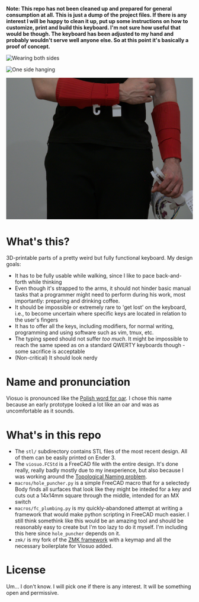 **Note: This repo has not been cleaned up and prepared for general consumption
at all. This is just a dump of the project files. If there is any
interest I will be happy to clean it up, put up some instructions on how to
customize, print and build this keyboard. I'm not sure how useful that would be
though. The keyboard has been adjusted to my hand and probably
wouldn't serve well anyone else. So at this point it's basically a proof of
concept.**

![Wearing both sides](img/20220321_0020.png?raw=true "Wearing both sides")

![One side hanging](img/20220321_0021.png?raw=true "One side hanging")

![One side removed](img/20220321_0024.png?raw=true "One side removed")

What's this?
============

3D-printable parts of a pretty weird but fully functional keyboard. My design goals:
* It has to be fully usable while walking, since I like to pace back-and-forth
  while thinking
* Even though it's strapped to the arms, it should not hinder basic
  manual tasks that a programmer might need to perform during his work, most
  importantly: preparing and drinking coffee.
* It should be impossible or extremely rare to 'get lost' on the keyboard, i.e.,
  to become uncertain where specific keys are located in relation to the user's
  fingers
* It has to offer all the keys, including modifiers, for normal writing,
  programming and using software such as vim, tmux, etc.
* The typing speed should not suffer _too much_. It might be impossible to reach
  the same speed as on a standard QWERTY keyboards though - some sacrifice is
  acceptable
* (Non-critical) It should look nerdy


Name and pronunciation
======================

Viosuo is pronounced like the [Polish word for
oar](https://translate.google.com/?sl=en&tl=pl&text=oar&op=translate). I chose
this name because an early prototype looked a lot like an oar and was as
uncomfortable as it sounds.


What's in this repo
===================

* The `stl/` subdirectory contains STL files of the most recent design. All of
  them can be easily printed on Ender 3.
* The `viosuo.FCStd` is a FreeCAD file with the entire design. It's done really,
  really badly mostly due to my inexperience, but also because I was working
around the [Topological Naming problem](https://wiki.freecadweb.org/Topological_naming_problem).
* `macros/hole_puncher.py` is a simple FreeCAD macro that for a selectedy Body finds all surfaces that look like they might be inteded for a key and cuts out a 14x14mm square through the middle, intended for an MX switch
* `macros/fc_plumbing.py` is my quickly-abandoned attempt at writing a framework
that would make python scripting in FreeCAD much easier. I still think
somethink like this would be an amazing tool and should be reasonably easy to
create but I'm too lazy to do it myself. I'm including this here since
`hole_puncher` depends on it.
* `zmk/` is my fork of the [ZMK framework](https://github.com/zmkfirmware/zmk)
with a keymap and all the necessary boilerplate for Viosuo added.


License
=======

Um... I don't know. I will pick one if there is any interest. It will be
something open and permissive.
